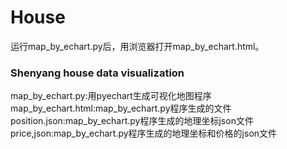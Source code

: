 # House
运行map_by_echart.py后，用浏览器打开map_by_echart.html。
###  Shenyang house data visualization
map_by_echart.py:用pyechart生成可视化地图程序  
map_by_echart.html:map_by_echart.py程序生成的文件  
position.json:map_by_echart.py程序生成的地理坐标json文件  
price,json:map_by_echart.py程序生成的地理坐标和价格的json文件  
